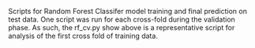 Scripts for Random Forest Classifer model training and final prediction on test data. 
One script was run for each cross-fold during the validation phase. As such, the rf_cv.py show above is a representative script for analysis of the first cross fold of training data.
